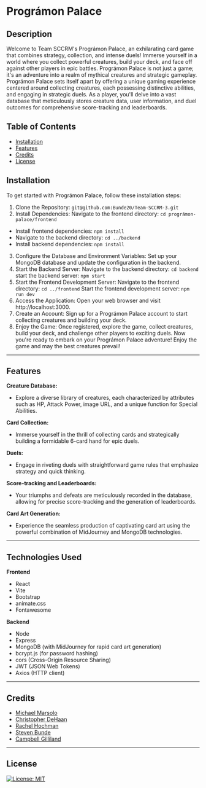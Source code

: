 # Prográmon Palace

## Description
Welcome to Team SCCRM's Prográmon Palace, an exhilarating card game that combines strategy, collection, and intense duels! Immerse yourself in a world where you collect powerful creatures, build your deck, and face off against other players in epic battles. Prográmon Palace is not just a game; it's an adventure into a realm of mythical creatures and strategic gameplay. Prográmon Palace sets itself apart by offering a unique gaming experience centered around collecting creatures, each possessing distinctive abilities, and engaging in strategic duels. As a player, you'll delve into a vast database that meticulously stores creature data, user information, and duel outcomes for comprehensive score-tracking and leaderboards.

## Table of Contents
- [Installation](#installation)
- [Features](#features)
- [Credits](#credits)
- [License](#license)

## Installation

To get started with Prográmon Palace, follow these installation steps:

1. Clone the Repository: `git@github.com:Bunde20/Team-SCCRM-3.git`
2. Install Dependencies: Navigate to the frontend directory: `cd prográmon-palace/frontend`
- Install frontend dependencies: `npm install`
- Navigate to the backend directory: `cd ../backend` 
- Install backend dependencies: `npm install` 
3. Configure the Database and Environment Variables: Set up your MongoDB database and update the configuration in the backend. 
4. Start the Backend Server: Navigate to the backend directory: `cd backend` start the backend server: `npm start` 
5. Start the Frontend Development Server: Navigate to the frontend directory: `cd ../frontend` Start the frontend development server: `npm run dev`
6. Access the Application: Open your web browser and visit http://localhost:3000. 
7. Create an Account: Sign up for a Prográmon Palace account to start collecting creatures and building your deck. 
8. Enjoy the Game: Once registered, explore the game, collect creatures, build your deck, and challenge other players to exciting duels. Now you're ready to embark on your Prográmon Palace adventure! Enjoy the game and may the best creatures prevail!
---
## Features

**Creature Database:**

- Explore a diverse library of creatures, each characterized by attributes such as HP, Attack Power, image URL, and a unique function for Special Abilities.

**Card Collection:**

- Immerse yourself in the thrill of collecting cards and strategically building a formidable 6-card hand for epic duels.

**Duels:**

- Engage in riveting duels with straightforward game rules that emphasize strategy and quick thinking.

**Score-tracking and Leaderboards:**

- Your triumphs and defeats are meticulously recorded in the database, allowing for precise score-tracking and the generation of leaderboards.

**Card Art Generation:**

- Experience the seamless production of captivating card art using the powerful combination of MidJourney and MongoDB technologies.
---
## Technologies Used

**Frontend**

- React
- Vite
- Bootstrap
- animate.css
- Fontawesome

**Backend**

- Node
- Express
- MongoDB (with MidJourney for rapid card art generation)
- bcrypt.js (for password hashing)
- cors (Cross-Origin Resource Sharing)
- JWT (JSON Web Tokens)
- Axios (HTTP client)
---
## Credits

- <a href="https://github.com/Elrond-Hubbard">Michael Marsolo</a>
- <a href="https://github.com/ChrisDeHaan">Christopher DeHaan</a>
- <a href="https://github.com/RachelCodes42">Rachel Hochman</a>
- <a href="https://github.com/Bunde20">Steven Bunde</a>
- <a href="https://github.com/CambiG1123">Campbell Gilliland</a>
---
## License
<!-- Add license badge and explanation here -->
[![License: MIT](https://img.shields.io/badge/License-MIT-yellow.svg)](https://opensource.org/licenses/MIT)